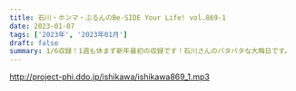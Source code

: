 ```yaml
---
title: 石川・ホンマ・ぶるんのBe-SIDE Your Life! vol.869-1
date: 2023-01-07
tags: ['2023年', '2023年01月']
draft: false
summary: 1/6収録！1週も休まず新年最初の収録です！石川さんのバタバタな大晦日です。
---
```


http://project-phi.ddo.jp/ishikawa/ishikawa869_1.mp3
